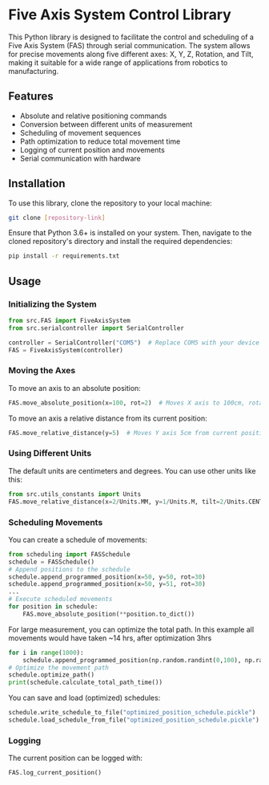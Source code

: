 # Five Axis System Control Library

This Python library is designed to facilitate the control and scheduling of a Five Axis System (FAS) through serial communication. The system allows for precise movements along five different axes: X, Y, Z, Rotation, and Tilt, making it suitable for a wide range of applications from robotics to manufacturing.

## Features

- Absolute and relative positioning commands
- Conversion between different units of measurement
- Scheduling of movement sequences
- Path optimization to reduce total movement time
- Logging of current position and movements
- Serial communication with hardware

## Installation

To use this library, clone the repository to your local machine:

```bash
git clone [repository-link]
```

Ensure that Python 3.6+ is installed on your system. Then, navigate to the cloned repository's directory and install the required dependencies:

```bash
pip install -r requirements.txt
```

## Usage

### Initializing the System

```python
from src.FAS import FiveAxisSystem
from src.serialcontroller import SerialController

controller = SerialController("COM5")  # Replace COM5 with your device's port
FAS = FiveAxisSystem(controller)
```

### Moving the Axes

To move an axis to an absolute position:

```python
FAS.move_absolute_position(x=100, rot=2)  # Moves X axis to 100cm, rotation axis to 2 degrees
```

To move an axis a relative distance from its current position:

```python
FAS.move_relative_distance(y=5)  # Moves Y axis 5cm from current position
```

### Using Different Units

The default units are centimeters and degrees. You can use other units like this:

```python
from src.utils_constants import Units
FAS.move_relative_distance(x=2/Units.MM, y=1/Units.M, tilt=2/Units.CENT_DEG)
```

### Scheduling Movements

You can create a schedule of movements:

```python
from scheduling import FASSchedule
schedule = FASSchedule()
# Append positions to the schedule
schedule.append_programmed_position(x=50, y=50, rot=30)
schedule.append_programmed_position(x=50, y=51, rot=30)
...
# Execute scheduled movements
for position in schedule:
    FAS.move_absolute_position(**position.to_dict())
```
For large measurement, you can optimize the total path. In this example all movements would have taken ~14 hrs, after optimization 3hrs
```python
for i in range(1000):
    schedule.append_programmed_position(np.random.randint(0,100), np.random.randint(0,100), np.random.randint(0,100))
# Optimize the movement path
schedule.optimize_path()
print(schedule.calculate_total_path_time())
```
You can save and load (optimized) schedules:
```python
schedule.write_schedule_to_file("optimized_position_schedule.pickle")
schedule.load_schedule_from_file("optimized_position_schedule.pickle")
```

### Logging

The current position can be logged with:

```python
FAS.log_current_position()
```
